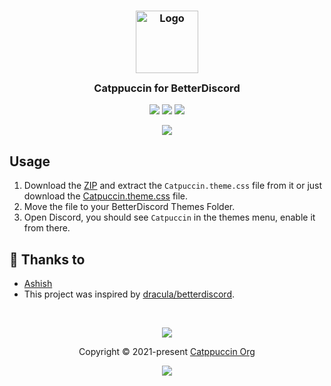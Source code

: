 <h3 align="center">
	<img src="https://raw.githubusercontent.com/catppuccin/catppuccin/dev/assets/logos/exports/1544x1544_circle.png" width="100" alt="Logo"/><br/>
	<img src="https://raw.githubusercontent.com/catppuccin/catppuccin/dev/assets/misc/transparent.png" height="30" width="0px"/>
	Catppuccin for BetterDiscord
	<img src="https://raw.githubusercontent.com/catppuccin/catppuccin/dev/assets/misc/transparent.png" height="30" width="0px"/>
</h3>

<p align="center">
    <a href="https://github.com/asheeeshh/betterdiscord/stargazers"><img src="https://img.shields.io/github/stars/asheeeshh/betterdiscord?colorA=1e1e28&colorB=c9cbff&style=for-the-badge&logo=starship"></a>
    <a href="https://github.com/asheeeshh/betterdiscord/issues"><img src="https://img.shields.io/github/issues/asheeeshh/betterdiscord?colorA=1e1e28&colorB=f7be95&style=for-the-badge"></a>
    <a href="https://github.com/asheeeshh/betterdiscord/contributors"><img src="https://img.shields.io/github/contributors/asheeeshh/betterdiscord?colorA=1e1e28&colorB=b1e1a6&style=for-the-badge"></a>
</p>

<p align="center">
  <img src="https://i.imgur.com/HPRh0uf.png"/>
</p>

## Usage

1. Download the [ZIP](https://github.com/asheeeshh/betterdiscord/archive/refs/heads/main.zip) and extract the `Catpuccin.theme.css` file from it or just download the [Catpuccin.theme.css](https://raw.githubusercontent.com/asheeeshh/betterdiscord/master/Catpuccin.theme.css/) file.
2. Move the file to your BetterDiscord Themes Folder.
3. Open Discord, you should see `Catpuccin` in the themes menu, enable it from there.

## 💝 Thanks to

- [Ashish](https://github.com/asheeeshh)
- This project was inspired by [dracula/betterdiscord](https://github.com/dracula/betterdiscord).

&nbsp;

<p align="center"><img src="https://raw.githubusercontent.com/catppuccin/catppuccin/dev/assets/footers/gray0_ctp_on_line.svg?sanitize=true" /></p>
<p align="center">Copyright &copy; 2021-present <a href="https://github.com/catppuccin" target="_blank">Catppuccin Org</a>
<p align="center"><a href="https://github.com/catppuccin/catppuccin/blob/main/LICENSE"><img src="https://img.shields.io/static/v1.svg?style=for-the-badge&label=License&message=MIT&logoColor=d9e0ee&colorA=302d41&colorB=c9cbff"/></a></p>
